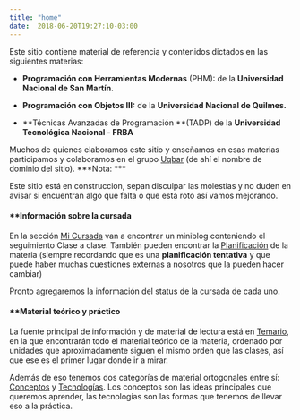```yaml
---
title: "home"
date:  2018-06-20T19:27:10-03:00
---
```



Este sitio contiene material de referencia y contenidos dictados en las siguientes materias:

* **Programación con Herramientas Modernas** (PHM): de la **Universidad Nacional de San Martín**.
* **Programación con Objetos III:** de la **Universidad Nacional de Quilmes.**


* **Técnicas Avanzadas de Programación **(TADP) de la **Universidad Tecnológica Nacional - FRBA**


Muchos de quienes elaboramos este sitio y enseñamos en esas materias participamos y colaboramos en el grupo [Uqbar](http://www.uqbar-project.org/) (de ahí el nombre de dominio del sitio).
***Nota: ***

Este sitio está en construccion, sepan disculpar las molestias y no duden en avisar si encuentran algo que falta o que está roto así vamos mejorando. 

#### **[]()Información sobre la cursada
En la sección [Mi Cursada](unsam) van a encontrar un miniblog conteniendo el seguimiento Clase a clase. También pueden encontrar la [Planificación](../unsam-planificacion) de la materia (siempre recordando que es una **planificación tentativa** y que puede haber muchas cuestiones externas a nosotros que la pueden hacer cambiar)

Pronto agregaremos la información del status de la cursada de cada uno.

#### **[]()Material  teórico y práctico

La fuente principal de información y de material de lectura está en [Temario](../temario), en la que encontrarán todo el material teórico de la materia, ordenado por unidades que aproximadamente siguen el mismo orden que las clases, así que ese es el primer lugar donde ir a mirar. 


Además de eso tenemos dos categorías de material ortogonales entre sí: [Conceptos](../conceptos) y [Tecnologías](te). Los conceptos son las ideas principales que queremos aprender, las tecnologías son las formas que tenemos de llevar eso a la práctica.